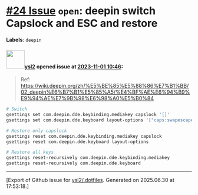 # [\#24 Issue](https://github.com/ysl2/.dotfiles/issues/24) `open`: deepin switch Capslock and ESC and restore
**Labels**: `deepin`


#### <img src="https://avatars.githubusercontent.com/u/39717545?u=3a56d7b47e1688f70c83e440ba0835f8d24c43e3&v=4" width="50">[ysl2](https://github.com/ysl2) opened issue at [2023-11-01 10:46](https://github.com/ysl2/.dotfiles/issues/24):

> Ref: https://wiki.deepin.org/zh/%E5%BE%85%E5%88%86%E7%B1%BB/02_deepin%E6%B7%B1%E5%85%A5/%E4%BF%AE%E6%94%B9%E9%94%AE%E7%9B%98%E6%98%A0%E5%B0%84

```bash
# Switch
gsettings set com.deepin.dde.keybinding.mediakey capslock '[]'
gsettings set com.deepin.dde.keyboard layout-options '["caps:swapescape"]'

# Restore only capslock
gsettings reset com.deepin.dde.keybinding.mediakey capslock
gsettings reset com.deepin.dde.keyboard layout-options

# Restore all keys
gsettings reset-recursively com.deepin.dde.keybinding.mediakey
gsettings reset-recursively com.deepin.dde.keyboard
```




-------------------------------------------------------------------------------



[Export of Github issue for [ysl2/.dotfiles](https://github.com/ysl2/.dotfiles). Generated on 2025.06.30 at 17:53:18.]
